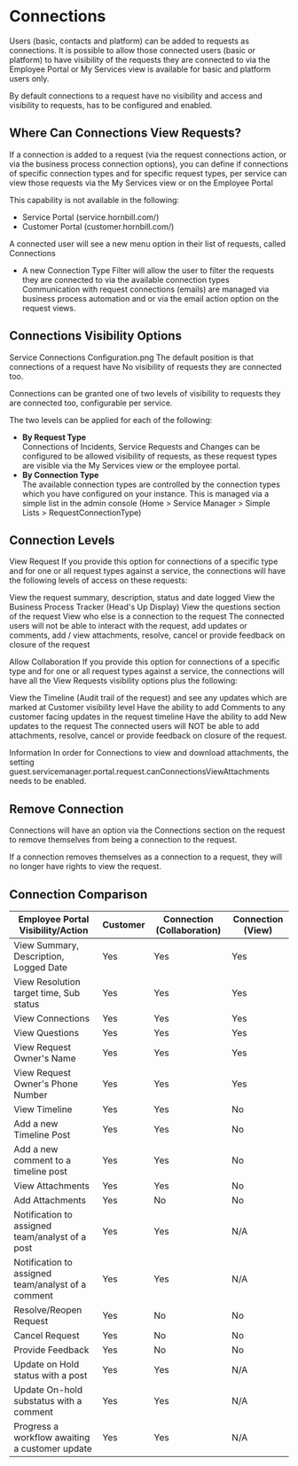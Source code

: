 # Connections
Users (basic, contacts and platform) can be added to requests as connections. It is possible to allow those connected users (basic or platform) to have visibility of the requests they are connected to via the Employee Portal or My Services view is available for basic and platform users only.

By default connections to a request have no visibility and access and visibility to requests, has to be configured and enabled.

## Where Can Connections View Requests?
If a connection is added to a request (via the request connections action, or via the business process connection options), you can define if connections of specific connection types and for specific request types, per service can view those requests via the My Services view or on the Employee Portal

This capability is not available in the following:
* Service Portal (service.hornbill.com/<Your Instance>)
* Customer Portal (customer.hornbill.com/<Your Instance>)

A connected user will see a new menu option in their list of requests, called Connections

* A new Connection Type Filter will allow the user to filter the requests they are connected to via the available connection types
Communication with request connections (emails) are managed via business process automation and or via the email action option on the request views.


## Connections Visibility Options
Service Connections Configuration.png
The default position is that connections of a request have No visibility of requests they are connected too.

Connections can be granted one of two levels of visibility to requests they are connected too, configurable per service.

The two levels can be applied for each of the following:
* **By Request Type**<br>Connections of Incidents, Service Requests and Changes can be configured to be allowed visibility of requests, as these request types are visible via the My Services view or the employee portal.
* **By Connection Type**<br>The available connection types are controlled by the connection types which you have configured on your instance. This is managed via a simple list in the admin console (Home > Service Manager > Simple Lists > RequestConnectionType)

## Connection Levels
View Request
If you provide this option for connections of a specific type and for one or all request types against a service, the connections will have the following levels of access on these requests:

View the request summary, description, status and date logged
View the Business Process Tracker (Head's Up Display)
View the questions section of the request
View who else is a connection to the request
The connected users will not be able to interact with the request, add updates or comments, add / view attachments, resolve, cancel or provide feedback on closure of the request

Allow Collaboration
If you provide this option for connections of a specific type and for one or all request types against a service, the connections will have all the View Requests visibility options plus the following:

View the Timeline (Audit trail of the request) and see any updates which are marked at Customer visibility level
Have the ability to add Comments to any customer facing updates in the request timeline
Have the ability to add New updates to the request
The connected users will NOT be able to add attachments, resolve, cancel or provide feedback on closure of the request.

Information
In order for Connections to view and download attachments, the setting guest.servicemanager.portal.request.canConnectionsViewAttachments needs to be enabled.

## Remove Connection
Connections will have an option via the Connections section on the request to remove themselves from being a connection to the request.

If a connection removes themselves as a connection to a request, they will no longer have rights to view the request.

## Connection Comparison

| **Employee Portal Visibility/Action**              | **Customer** | **Connection (Collaboration)** | **Connection (View)** |
|----------------------------------------------------|--------------|--------------------------------|-----------------------|
| View Summary, Description, Logged Date             | Yes          | Yes                            | Yes                   |
| View Resolution target time, Sub status            | Yes          | Yes                            | Yes                   |
| View Connections                                   | Yes          | Yes                            | Yes                   |
| View Questions                                     | Yes          | Yes                            | Yes                   |
| View Request Owner's Name                          | Yes          | Yes                            | Yes                   |
| View Request Owner's Phone Number                  | Yes          | Yes                            | Yes                   |
| View Timeline                                      | Yes          | Yes                            | No                    |
| Add a new Timeline Post                            | Yes          | Yes                            | No                    |
| Add a new comment to a timeline post               | Yes          | Yes                            | No                    |
| View Attachments                                   | Yes          | Yes                            | No                    |
| Add Attachments                                    | Yes          | No                             | No                    |
| Notification to assigned team/analyst of a post    | Yes          | Yes                            | N/A                   |
| Notification to assigned team/analyst of a comment | Yes          | Yes                            | N/A                   |
| Resolve/Reopen Request                             | Yes          | No                             | No                    |
| Cancel Request                                     | Yes          | No                             | No                    |
| Provide Feedback                                   | Yes          | No                             | No                    |
| Update on Hold status with a post                  | Yes          | Yes                            | N/A                   |
| Update On-hold substatus with a comment            | Yes          | Yes                            | N/A                   |
| Progress a workflow awaiting a customer update     | Yes          | Yes                            | N/A                   |
